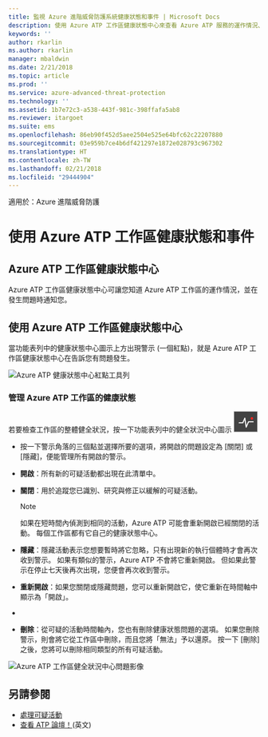 ```yaml
---
title: 監視 Azure 進階威脅防護系統健康狀態和事件 | Microsoft Docs
description: 使用 Azure ATP 工作區健康狀態中心來查看 Azure ATP 服務的運作情況、收看潛在問題的警示，以及在事件檢視器中檢視系統事件。
keywords: ''
author: rkarlin
ms.author: rkarlin
manager: mbaldwin
ms.date: 2/21/2018
ms.topic: article
ms.prod: ''
ms.service: azure-advanced-threat-protection
ms.technology: ''
ms.assetid: 1b7e72c3-a538-443f-981c-398ffafa5ab8
ms.reviewer: itargoet
ms.suite: ems
ms.openlocfilehash: 86eb90f452d5aee2504e525e64bfc62c22207880
ms.sourcegitcommit: 03e959b7ce4b6df421297e1872e028793c967302
ms.translationtype: HT
ms.contentlocale: zh-TW
ms.lasthandoff: 02/21/2018
ms.locfileid: "29444904"
---
```

適用於：Azure 進階威脅防護


# <a name="working-with-azure-atp-workspace-health-and-events"></a>使用 Azure ATP 工作區健康狀態和事件

## <a name="azure-atp-workspace-health-center"></a>Azure ATP 工作區健康狀態中心 

Azure ATP 工作區健康狀態中心可讓您知道 Azure ATP 工作區的運作情況，並在發生問題時通知您。

## <a name="working-with-the-azure-atp-workspace-health-center"></a>使用 Azure ATP 工作區健康狀態中心

當功能表列中的健康狀態中心圖示上方出現警示 (一個紅點)，就是 Azure ATP 工作區健康狀態中心在告訴您有問題發生。

![Azure ATP 健康狀態中心紅點工具列](media/atp-health-bar.png)

### <a name="managing-azure-atp-workspace-health"></a>管理 Azure ATP 工作區的健康狀態
若要檢查工作區的整體健全狀況，按一下功能表列中的健全狀況中心圖示 ![Azure ATP 工作區健康狀態中心圖示](media/atp-red-dot.png)

-   按一下警示角落的三個點並選擇所要的選項，將開啟的問題設定為 [關閉] 或 [隱藏]，便能管理所有開啟的警示。

-   **開啟**：所有新的可疑活動都出現在此清單中。

-   **關閉**：用於追蹤您已識別、研究與修正以緩解的可疑活動。

    > [!NOTE]
    > 如果在短時間內偵測到相同的活動，Azure ATP 可能會重新開啟已經關閉的活動。
    > 每個工作區都有它自己的健康狀態中心。

-   **隱藏**：隱藏活動表示您想要暫時將它忽略，只有出現新的執行個體時才會再次收到警示。 如果有類似的警示，Azure ATP 不會將它重新開啟。 但如果此警示在停止七天後再次出現，您便會再次收到警示。

-   **重新開啟**：如果您關閉或隱藏問題，您可以重新開啟它，使它重新在時間軸中顯示為「開啟」。
- 
- **刪除**：從可疑的活動時間軸內，您也有刪除健康狀態問題的選項。 如果您刪除警示，則會將它從工作區中刪除，而且您將「無法」予以還原。 按一下 [刪除] 之後，您將可以刪除相同類型的所有可疑活動。



![Azure ATP 工作區健全狀況中心問題影像](media/atp-health-issue.png)






## <a name="see-also"></a>另請參閱

- [處理可疑活動](working-with-suspicious-activities.md)
- [查看 ATP 論壇！](https://aka.ms/azureatpcommunity)\(英文\)

